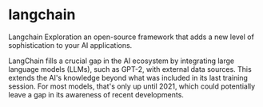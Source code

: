 # langchain
Langchain Exploration
an open-source framework that adds a new level of sophistication to your AI applications.

LangChain fills a crucial gap in the AI ecosystem by integrating large language models (LLMs), such as GPT-2, with external data sources. This extends the AI's knowledge beyond what was included in its last training session. For most models, that's only up until 2021, which could potentially leave a gap in its awareness of recent developments.
